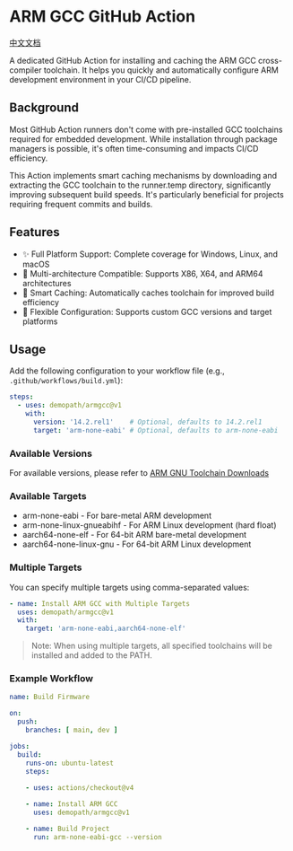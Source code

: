 # ARM GCC GitHub Action

[中文文档](./README.zh-CN.md)

A dedicated GitHub Action for installing and caching the ARM GCC cross-compiler toolchain. It helps you quickly and automatically configure ARM development environment in your CI/CD pipeline.

## Background

Most GitHub Action runners don't come with pre-installed GCC toolchains required for embedded development. While installation through package managers is possible, it's often time-consuming and impacts CI/CD efficiency.

This Action implements smart caching mechanisms by downloading and extracting the GCC toolchain to the runner.temp directory, significantly improving subsequent build speeds. It's particularly beneficial for projects requiring frequent commits and builds.

## Features

- ✨ Full Platform Support: Complete coverage for Windows, Linux, and macOS
- 💪 Multi-architecture Compatible: Supports X86, X64, and ARM64 architectures
- 🚀 Smart Caching: Automatically caches toolchain for improved build efficiency
- 🔧 Flexible Configuration: Supports custom GCC versions and target platforms

## Usage

Add the following configuration to your workflow file (e.g., `.github/workflows/build.yml`):

```yaml
steps:
  - uses: demopath/armgcc@v1
    with:
      version: '14.2.rel1'    # Optional, defaults to 14.2.rel1
      target: 'arm-none-eabi' # Optional, defaults to arm-none-eabi
```

### Available Versions

For available versions, please refer to [ARM GNU Toolchain Downloads](https://developer.arm.com/downloads/-/arm-gnu-toolchain-downloads)

### Available Targets

- arm-none-eabi - For bare-metal ARM development
- arm-none-linux-gnueabihf - For ARM Linux development (hard float)
- aarch64-none-elf - For 64-bit ARM bare-metal development
- aarch64-none-linux-gnu - For 64-bit ARM Linux development

### Multiple Targets

You can specify multiple targets using comma-separated values:

```yml
- name: Install ARM GCC with Multiple Targets
  uses: demopath/armgcc@v1
  with:
    target: 'arm-none-eabi,aarch64-none-elf'
```

> Note: When using multiple targets, all specified toolchains will be installed and added to the PATH.

### Example Workflow

```yml
name: Build Firmware

on:
  push:
    branches: [ main, dev ]

jobs:
  build:
    runs-on: ubuntu-latest
    steps:
    
    - uses: actions/checkout@v4

    - name: Install ARM GCC
      uses: demopath/armgcc@v1

    - name: Build Project
      run: arm-none-eabi-gcc --version
```
